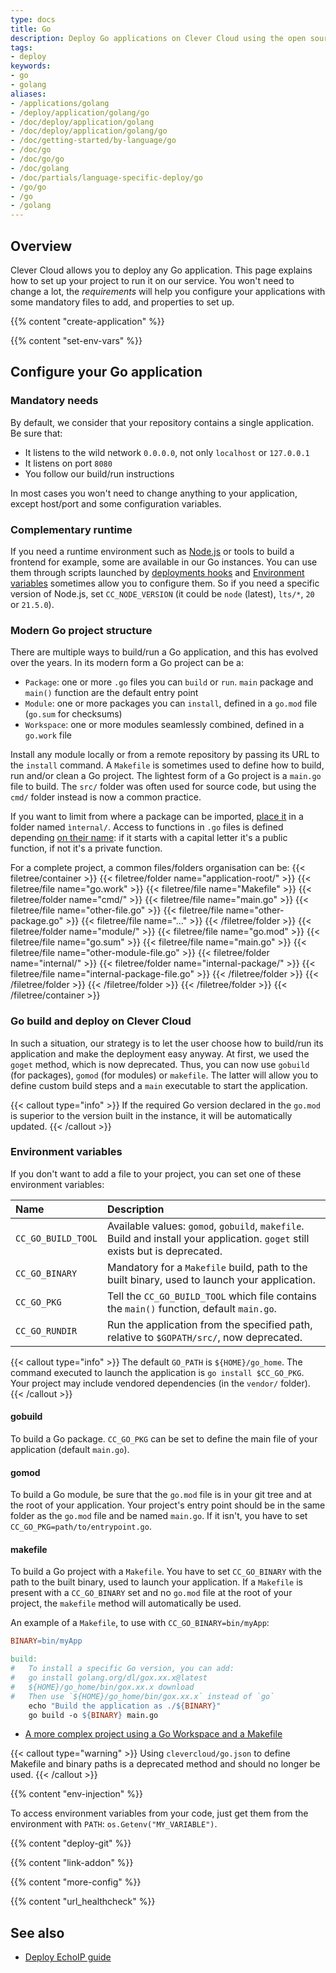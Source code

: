```yaml
---
type: docs
title: Go
description: Deploy Go applications on Clever Cloud using the open source, compiled, garbage-collected, concurrent system programming language
tags:
- deploy
keywords:
- go
- golang
aliases:
- /applications/golang
- /deploy/application/golang/go
- /doc/deploy/application/golang
- /doc/deploy/application/golang/go
- /doc/getting-started/by-language/go
- /doc/go
- /doc/go/go
- /doc/golang
- /doc/partials/language-specific-deploy/go
- /go/go
- /go
- /golang
---
```


## Overview

Clever Cloud allows you to deploy any Go application. This page explains how to set up your project to run it on our service. You won't need to change a lot, the *requirements* will help you configure your applications with some mandatory files to add, and properties to set up.

{{% content "create-application" %}}

{{% content "set-env-vars" %}}

## Configure your Go application

### Mandatory needs

By default, we consider that your repository contains a single application. Be sure that:
* It listens to the wild network `0.0.0.0`, not only `localhost` or `127.0.0.1`
* It listens on port `8080`
* You follow our build/run instructions

In most cases you won't need to change anything to your application, except host/port and some configuration variables.

### Complementary runtime

If you need a runtime environment such as [Node.js](/developers/doc/applications/nodejs) or tools to build a frontend for example, some are available in our Go instances. You can use them through scripts launched by [deployments hooks](/developers/doc/develop/build-hooks) and [Environment variables](/developers/doc/reference/reference-environment-variables) sometimes allow you to configure them. So if you need a specific version of Node.js, set `CC_NODE_VERSION` (it could be `node` (latest), `lts/*`, `20` or `21.5.0`).

### Modern Go project structure

There are multiple ways to build/run a Go application, and this has evolved over the years. In its modern form a Go project can be a:
- `Package`: one or more `.go` files you can `build` or `run`. `main` package and `main()` function are the default entry point
- `Module`: one or more packages you can `install`, defined in a `go.mod` file (`go.sum` for checksums)
- `Workspace`: one or more modules seamlessly combined, defined in a `go.work` file

Install any module locally or from a remote repository by passing its URL to the `install` command. A `Makefile` is sometimes used to define how to build, run and/or clean a Go project. The lightest form of a Go project is a `main.go` file to build. The `src/` folder was often used for source code, but using the `cmd/` folder instead is now a common practice.

If you want to limit from where a package can be imported, [place it](https://docs.google.com/document/d/1e8kOo3r51b2BWtTs_1uADIA5djfXhPT36s6eHVRIvaU/edit) in a folder named `ìnternal/`. Access to functions in `.go` files is defined depending [on their name](https://go.dev/tour/basics/3): if it starts with a capital letter it's a public function, if not it's a private function.

For a complete project, a common files/folders organisation can be:
{{< filetree/container >}}
  {{< filetree/folder name="application-root/" >}}
    {{< filetree/file name="go.work" >}}
    {{< filetree/file name="Makefile" >}}
    {{< filetree/folder name="cmd/" >}}
      {{< filetree/file name="main.go" >}}
      {{< filetree/file name="other-file.go" >}}
      {{< filetree/file name="other-package.go" >}}
      {{< filetree/file name="…" >}}
    {{< /filetree/folder >}}
        {{< filetree/folder name="module/" >}}
          {{< filetree/file name="go.mod" >}}
          {{< filetree/file name="go.sum" >}}
          {{< filetree/file name="main.go" >}}
          {{< filetree/file name="other-module-file.go" >}}
            {{< filetree/folder name="internal/" >}}
              {{< filetree/folder name="internal-package/" >}}
                {{< filetree/file name="internal-package-file.go" >}}
              {{< /filetree/folder >}}
            {{< /filetree/folder >}}
      {{< /filetree/folder >}}
  {{< /filetree/folder >}}
{{< /filetree/container >}}

### Go build and deploy on Clever Cloud

In such a situation, our strategy is to let the user choose how to build/run its application and make the deployment easy anyway. At first, we used the `goget` method, which is now deprecated. Thus, you can now use `gobuild` (for packages), `gomod` (for modules) or `makefile`. The latter will allow you to define custom build steps and a `main` executable to start the application.

{{< callout type="info" >}}
  If the required Go version declared in the `go.mod` is superior to the version built in the instance, it will be automatically updated.
{{< /callout >}}

### Environment variables

If you don't want to add a file to your project, you can set one of these environment variables:

| Name | Description |
| :------- | :---- |
| `CC_GO_BUILD_TOOL` | Available values: `gomod`, `gobuild`, `makefile`. Build and install your application. `goget` still exists but is deprecated. |
| `CC_GO_BINARY` | Mandatory for a `Makefile` build, path to the built binary, used to launch your application. |
| `CC_GO_PKG` | Tell the `CC_GO_BUILD_TOOL` which file contains the `main()` function, default `main.go`. |
| `CC_GO_RUNDIR` | Run the application from the specified path, relative to `$GOPATH/src/`, now deprecated. |

{{< callout type="info" >}}
  The default `GO_PATH` is `${HOME}/go_home`.
  The command executed to launch the application is `go install $CC_GO_PKG`. \
  Your project may include vendored dependencies (in the `vendor/` folder).
{{< /callout >}}

#### gobuild

To build a Go package. `CC_GO_PKG` can be set to define the main file of your application (default `main.go`).

#### gomod

To build a Go module, be sure that the `go.mod` file is in your git tree and at the root of your application. Your project's entry point should be in the same folder as the `go.mod` file and be named `main.go`. If it isn't, you have to set `CC_GO_PKG=path/to/entrypoint.go`.

#### makefile

To build a Go project with a `Makefile`. You have to set `CC_GO_BINARY` with the path to the built binary, used to launch your application. If a `Makefile` is present with a `CC_GO_BINARY` set and no `go.mod` file at the root of your project, the `makefile` method will automatically be used.

An example of a `Makefile`, to use with `CC_GO_BINARY=bin/myApp`:

```Makefile {filename="Makefile"}
BINARY=bin/myApp

build:
#	To install a specific Go version, you can add:
#	go install golang.org/dl/gox.xx.x@latest
#	${HOME}/go_home/bin/gox.xx.x download
#	Then use `${HOME}/go_home/bin/gox.xx.x` instead of `go`
	echo "Build the application as ./${BINARY}"
	go build -o ${BINARY} main.go
```

- [A more complex project using a Go Workspace and a Makefile](https://github.com/CleverCloud/go-workspaces)

{{< callout type="warning" >}}
  Using `clevercloud/go.json` to define Makefile and binary paths is a deprecated method and should no longer be used.
{{< /callout >}}

 {{% content "env-injection" %}}

To access environment variables from your code, just get them from the environment with `PATH`: `os.Getenv("MY_VARIABLE")`.

{{% content "deploy-git" %}}

{{% content "link-addon" %}}

{{% content "more-config" %}}

{{% content "url_healthcheck" %}}

## See also

* [Deploy EchoIP guide](/developers/guides/go-echoip/)
